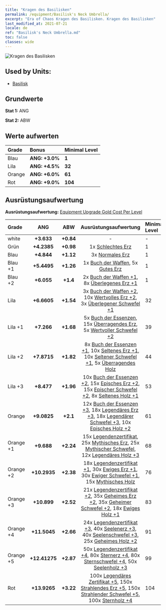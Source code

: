 ```yaml
---
title: "Kragen des Basilisken"
permalink: /equipment/Basilisk's Neck Umbrella/
excerpt: "Era of Chaos Kragen des Basilisken. Kragen des Basilisken"
last_modified_at: 2021-07-21
locale: de
ref: "Basilisk's Neck Umbrella.md"
toc: false
classes: wide
---
```


  ![Kragen des Basilisken](/images/e/e_8041.png)

## Used by Units:

* [Basilisk](/de/units/Basilisk/) 


## Grundwerte
 **Stat 1:** ANG

 **Stat 2:** ABW

## Werte aufwerten

  |     Grade    |   Bonus | Minimal Level | 
  |:-------------|:--------|:--------------| 
  | Blau | **ANG: +3.0%** | **1** | 
  | Lila | **ANG: +4.5%** | **32** | 
  | Orange | **ANG: +6.0%** | **61** | 
  | Rot | **ANG: +9.0%** | **104** | 


## Ausrüstungsaufwertung
 **Ausrüstungsaufwertung:** [Equipment Upgrade Gold Cost Per Level](/equipment/EquipmentUpgradeCostPerLevel/) 

  |          Grade      | ANG | ABW | Ausrüstungsaufwertung | Minimal Level |
  |:--------------------|:---------:|:---------:|:----------------:|:--------------|
  | white | **+3.633** | **+0.84** | - | - |
  | Grün | **+4.2385** | **+0.98** | 1x [Schlechtes Erz](/ItemsDE/mat_1/) | 1 |
  | Blau | **+4.844** | **+1.12** | 3x [Normales Erz](/ItemsDE/mat_6/) | 1 |
  | Blau +1 | **+5.4495** | **+1.26** | 1x [Buch der Waffen](/ItemsDE/mat_18/), 5x [Gutes Erz](/ItemsDE/mat_12/) | 1 |
  | Blau +2 | **+6.055** | **+1.4** | 2x [Buch der Waffen +1](/ItemsDE/mat_25/), 8x [Überlegenes Erz +1](/ItemsDE/mat_19/) | 1 |
  | Lila | **+6.6605** | **+1.54** | 3x [Buch der Waffen +2](/ItemsDE/mat_32/), 10x [Wertvolles Erz +2](/ItemsDE/mat_26/), 3x [Überlegener Schwefel +1](/ItemsDE/mat_22/) | 32 |
  | Lila +1 | **+7.266** | **+1.68** | 5x [Buch der Essenzen](/ItemsDE/mat_39/), 15x [Überragendes Erz](/ItemsDE/mat_33/), 5x [Wertvoller Schwefel +2](/ItemsDE/mat_29/) | 39 |
  | Lila +2 | **+7.8715** | **+1.82** | 8x [Buch der Essenzen +1](/ItemsDE/mat_46/), 10x [Seltenes Erz +1](/ItemsDE/mat_40/), 10x [Seltener Schwefel +1](/ItemsDE/mat_43/), 5x [Überragendes Holz](/ItemsDE/mat_34/) | 44 |
  | Lila +3 | **+8.477** | **+1.96** | 10x [Buch der Essenzen +2](/ItemsDE/mat_53/), 15x [Episches Erz +2](/ItemsDE/mat_47/), 15x [Epischer Schwefel +2](/ItemsDE/mat_50/), 8x [Seltenes Holz +1](/ItemsDE/mat_41/) | 53 |
  | Orange | **+9.0825** | **+2.1** | 12x [Buch der Essenzen +3](/ItemsDE/mat_60/), 18x [Legendäres Erz +3](/ItemsDE/mat_54/), 18x [Legendärer Schwefel +3](/ItemsDE/mat_57/), 10x [Episches Holz +2](/ItemsDE/mat_48/) | 61 |
  | Orange +1 | **+9.688** | **+2.24** | 15x [Legendenzertifikat](/ItemsDE/mat_67/), 25x [Mythisches Erz](/ItemsDE/mat_61/), 25x [Mythischer Schwefel](/ItemsDE/mat_64/), 12x [Legendäres Holz +3](/ItemsDE/mat_55/) | 68 |
  | Orange +2 | **+10.2935** | **+2.38** | 18x [Legendenzertifikat +1](/ItemsDE/mat_74/), 30x [Ewiges Erz +1](/ItemsDE/mat_68/), 30x [Ewiger Schwefel +1](/ItemsDE/mat_71/), 15x [Mythisches Holz](/ItemsDE/mat_62/) | 76 |
  | Orange +3 | **+10.899** | **+2.52** | 21x [Legendenzertifikat +2](/ItemsDE/mat_81/), 35x [Geheimes Erz +2](/ItemsDE/mat_75/), 35x [Geheimer Schwefel +2](/ItemsDE/mat_78/), 18x [Ewiges Holz +1](/ItemsDE/mat_69/) | 83 |
  | Orange +4 | **+11.5045** | **+2.66** | 24x [Legendenzertifikat +3](/ItemsDE/mat_88/), 40x [Seelenerz +3](/ItemsDE/mat_82/), 40x [Seelenschwefel +3](/ItemsDE/mat_85/), 25x [Geheimes Holz +2](/ItemsDE/mat_76/) | 91 |
  | Orange +5 | **+12.41275** | **+2.87** | 50x [Legendenzertifikat +4](/ItemsDE/mat_95/), 80x [Sternerz +4](/ItemsDE/mat_89/), 80x [Sternschwefel +4](/ItemsDE/mat_92/), 50x [Seelenholz +3](/ItemsDE/mat_83/) | 99 |
  | Rot | **+13.9265** | **+3.22** | 100x [Legendäres Zertifikat +5](/ItemsDE/mat_102/), 150x [Strahlendes Erz +5](/ItemsDE/mat_96/), 150x [Strahlender Schwefel +5](/ItemsDE/mat_99/), 100x [Sternholz +4](/ItemsDE/mat_90/) | 104 |

